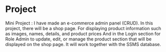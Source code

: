 # Project
Mini Project : I have made an e-commerce admin panel (CRUD). In this project, there will be a shop page. For displaying product information such as images, names, details, and product prices And in the Login section for Role Admin to update, edit, or manage the product section that will be displayed on the shop page. It will work together with the SSMS database.
